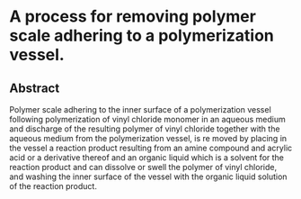 # A process for removing polymer scale adhering to a polymerization vessel.

## Abstract
Polymer scale adhering to the inner surface of a polymerization vessel following polymerization of vinyl chloride monomer in an aqueous medium and discharge of the resulting polymer of vinyl chloride together with the aqueous medium from the polymerization vessel, is re moved by placing in the vessel a reaction product resulting from an amine compound and acrylic acid or a derivative thereof and an organic liquid which is a solvent for the reaction product and can dissolve or swell the polymer of vinyl chloride, and washing the inner surface of the vessel with the organic liquid solution of the reaction product.